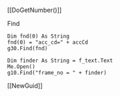   

[[DoGetNumber()]]

Find

```VB.Net
Dim fnd(0) As String
fnd(0) = "acc_cd=" + accCd
g30.Find(fnd)

Dim finder As String = f_text.Text
Me.Open()
g10.Find("frame_no = " + finder)
```

  

[[NewGuid]]